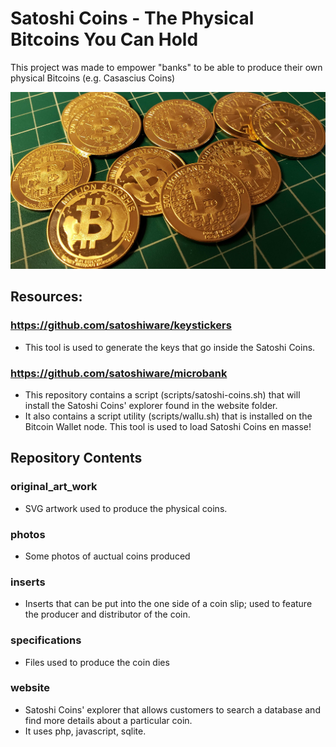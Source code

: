 # Satoshi Coins - The Physical Bitcoins You Can Hold
This project was made to empower "banks" to be able to produce their own physical Bitcoins (e.g. Casascius Coins)

![Satoshi Coins](./photos/Coins.jpg?raw=true)

## Resources:
### https://github.com/satoshiware/keystickers
  * This tool is used to generate the keys that go inside the Satoshi Coins.
### https://github.com/satoshiware/microbank
  * This repository contains a script (scripts/satoshi-coins.sh) that will install the Satoshi Coins' explorer found in the website folder.
  * It also contains a script utility (scripts/wallu.sh) that is installed on the Bitcoin Wallet node. This tool is used to load Satoshi Coins en masse!

## Repository Contents
### original_art_work
  * SVG artwork used to produce the physical coins.
### photos
  * Some photos of auctual coins produced
### inserts
  * Inserts that can be put into the one side of a coin slip; used to feature the producer and distributor of the coin.
### specifications
  * Files used to produce the coin dies
### website
  * Satoshi Coins' explorer that allows customers to search a database and find more details about a particular coin.
  * It uses php, javascript, sqlite.
